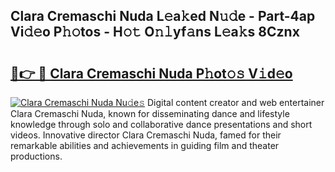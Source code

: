 ## Clara Cremaschi Nuda L𝚎a𝚔ed N𝚞𝚍e - Part-4ap Vi𝚍𝚎o P𝚑𝚘tos - H𝚘𝚝 O𝚗𝚕yf𝚊ns L𝚎a𝚔s 8Cznx

# <h2><a href="http://kfewow6.oniu.top/?m=Clara+Cremaschi+Nuda">🔗👉 🔴 Clara Cremaschi Nuda P𝚑ot𝚘𝚜 V𝚒d𝚎o</a></h2>

[![Clara Cremaschi Nuda Nu𝚍e𝚜](https://i.imgur.com/0qMVB7G.gif)](http://kfewow6.oniu.top/?m=Clara+Cremaschi+Nuda)
Digital content creator and web entertainer Clara Cremaschi Nuda, known for disseminating dance and lifestyle knowledge through solo and collaborative dance presentations and short videos. Innovative director Clara Cremaschi Nuda, famed for their remarkable abilities and achievements in guiding film and theater productions.  
